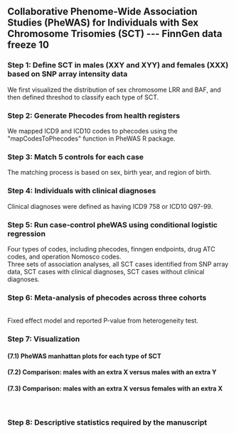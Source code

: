 ## Collaborative Phenome-Wide Association Studies (PheWAS) for Individuals with Sex Chromosome Trisomies (SCT) --- FinnGen data freeze 10

### Step 1: Define SCT in males (XXY and XYY) and females (XXX) based on SNP array intensity data
We first visualized the distribution of sex chromosome LRR and BAF, and then defined threshod to classify each type of SCT. 
<br /> 

### Step 2: Generate Phecodes from health registers 
We mapped ICD9 and ICD10 codes to phecodes using the "mapCodesToPhecodes" function in PheWAS R package.
<br /> 

### Step 3: Match 5 controls for each case
The matching process is based on sex, birth year, and region of birth.
<br /> 

### Step 4: Individuals with clinical diagnoses 
Clinical diagnoses were defined as having ICD9 758 or ICD10 Q97-99.
<br /> 

### Step 5: Run case-control pheWAS using conditional logistic regression 
Four types of codes, including phecodes, finngen endpoints, drug ATC codes, and operation Nomosco codes.
<br /> Three sets of association analyses, all SCT cases identified from SNP array data, SCT cases with clinical diagnoses, SCT cases without clinical diagnoses.
<br /> 

### Step 6: Meta-analysis of phecodes across three cohorts
<br /> Fixed effect model and reported P-value from heterogeneity test.

### Step 7: Visualization
#### (7.1) PheWAS manhattan plots for each type of SCT
#### (7.2) Comparison: males with an extra X versus males with an extra Y 
#### (7.3) Comparison: males with an extra X versus females with an extra X 
<br /> 

### Step 8: Descriptive statistics required by the manuscript
<br /> 
